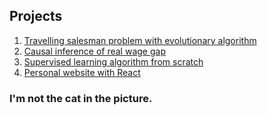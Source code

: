 ## Projects

1. [Travelling salesman problem with evolutionary algorithm](https://github.com/nutchak/travelling-salesman-evolutionary-algorithm)
2. [Causal inference of real wage gap](https://nutchak.github.io/causal-inference-wage-gap/)
3. [Supervised learning algorithm from scratch](https://github.com/nutchak/Classification)
4. [Personal website with React](https://github.com/nutchak/nutchak.github.io)

### I'm not the cat in the picture.

<!--
**nutchak/nutchak** is a ✨ _special_ ✨ repository because its `README.md` (this file) appears on your GitHub profile.

Here are some ideas to get you started:

- 🔭 I’m currently working on ...
- 🌱 I’m currently learning ...
- 👯 I’m looking to collaborate on ...
- 🤔 I’m looking for help with ...
- 💬 Ask me about ...
- 📫 How to reach me: ...
- 😄 Pronouns: ...
- ⚡ Fun fact: ...
-->
